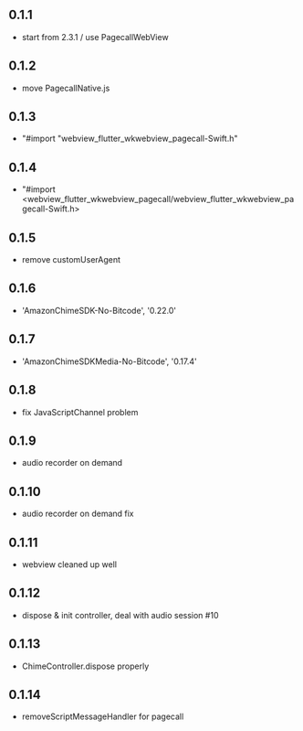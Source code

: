 ## 0.1.1

- start from 2.3.1 / use PagecallWebView

## 0.1.2

- move PagecallNative.js

## 0.1.3

- "#import "webview_flutter_wkwebview_pagecall-Swift.h"

## 0.1.4

- "#import <webview_flutter_wkwebview_pagecall/webview_flutter_wkwebview_pagecall-Swift.h>

## 0.1.5

- remove customUserAgent

## 0.1.6

- 'AmazonChimeSDK-No-Bitcode', '0.22.0'

## 0.1.7

- 'AmazonChimeSDKMedia-No-Bitcode', '0.17.4' 

## 0.1.8

- fix JavaScriptChannel problem

## 0.1.9

- audio recorder on demand 

## 0.1.10

- audio recorder on demand fix

## 0.1.11

- webview cleaned up well

## 0.1.12

- dispose & init controller, deal with audio session #10

## 0.1.13

- ChimeController.dispose properly

## 0.1.14

- removeScriptMessageHandler for pagecall